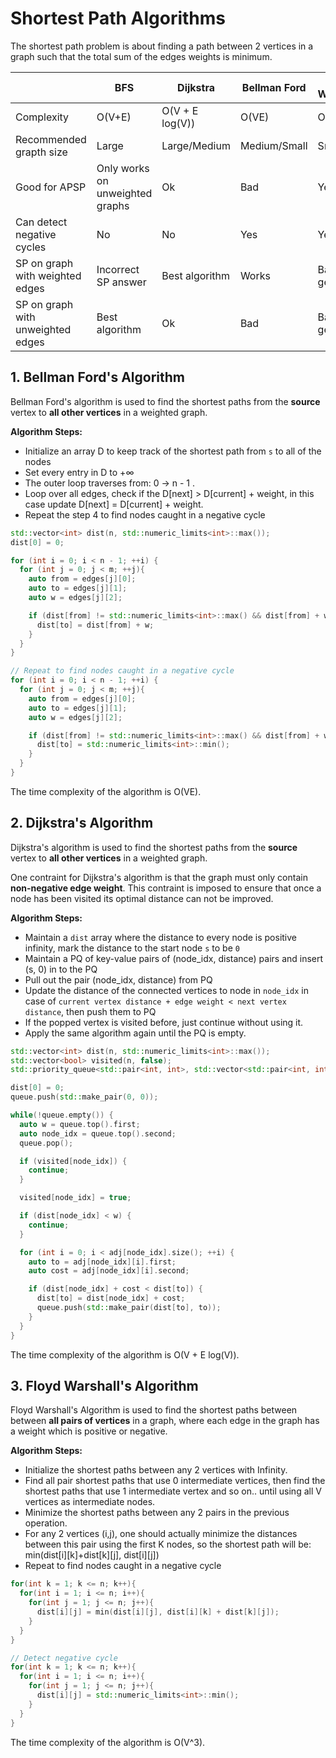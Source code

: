# Shortest Path Algorithms

The shortest path problem is about finding a path between 2 vertices in a graph such that the total sum of the edges weights is minimum.

|                                   | BFS                             | Dijkstra        | Bellman Ford | Floyd Warshall |
| --------------------------------- | ------------------------------- | --------------- | ------------ | -------------- |
| Complexity                        | O(V+E)                          | O(V + E log(V)) | O(VE)        | O(V3)          |
| Recommended grapth size           | Large                           | Large/Medium    | Medium/Small | Small          |
| Good for APSP                     | Only works on unweighted graphs | Ok              | Bad          | Yes            |
| Can detect negative cycles        | No                              | No              | Yes          | Yes            |
| SP on graph with weighted edges   | Incorrect SP answer             | Best algorithm  | Works        | Bad in general |
| SP on graph with unweighted edges | Best algorithm                  | Ok              | Bad          | Bad in general |

## 1. Bellman Ford's Algorithm

Bellman Ford's algorithm is used to find the shortest paths from the **source** vertex to **all other vertices** in a weighted graph.

**Algorithm Steps:**

- Initialize an array D to keep track of the shortest path from `s` to all of the nodes
- Set every entry in D to +∞
- The outer loop traverses from: 0 -> n - 1 .
- Loop over all edges, check if the D[next] > D[current] + weight, in this case update D[next] = D[current] + weight.
- Repeat the step 4 to find nodes caught in a negative cycle

```cpp
std::vector<int> dist(n, std::numeric_limits<int>::max());
dist[0] = 0;

for (int i = 0; i < n - 1; ++i) {
  for (int j = 0; j < m; ++j){
    auto from = edges[j][0];
    auto to = edges[j][1];
    auto w = edges[j][2];

    if (dist[from] != std::numeric_limits<int>::max() && dist[from] + w < dist[to]) {
      dist[to] = dist[from] + w;
    }
  }
}

// Repeat to find nodes caught in a negative cycle
for (int i = 0; i < n - 1; ++i) {
  for (int j = 0; j < m; ++j){
    auto from = edges[j][0];
    auto to = edges[j][1];
    auto w = edges[j][2];

    if (dist[from] != std::numeric_limits<int>::max() && dist[from] + w < dist[to]) {
      dist[to] = std::numeric_limits<int>::min();
    }
  }
}
```

The time complexity of the algorithm is O(VE).

## 2. Dijkstra's Algorithm

Dijkstra's algorithm is used to find the shortest paths from the **source** vertex to **all other vertices** in a weighted graph.

One contraint for Dijkstra's algorithm is that the graph must only contain **non-negative edge weight**. This contraint is imposed to ensure that once a node has been visited its optimal distance can not be improved.

**Algorithm Steps:**

- Maintain a `dist` array where the distance to every node is positive infinity, mark the distance to the start node `s` to be `0`
- Maintain a PQ of key-value pairs of (node_idx, distance) pairs and insert (s, 0) in to the PQ
- Pull out the pair (node_idx, distance) from PQ
- Update the distance of the connected vertices to node in `node_idx` in case of `current vertex distance + edge weight < next vertex distance`, then push them to PQ
- If the popped vertex is visited before, just continue without using it.
- Apply the same algorithm again until the PQ is empty.

```cpp
std::vector<int> dist(n, std::numeric_limits<int>::max());
std::vector<bool> visited(n, false);
std::priority_queue<std::pair<int, int>, std::vector<std::pair<int, int>>, std::greater<std::pair<int, int>>> queue;

dist[0] = 0;
queue.push(std::make_pair(0, 0));

while(!queue.empty()) {
  auto w = queue.top().first;
  auto node_idx = queue.top().second;
  queue.pop();

  if (visited[node_idx]) {
    continue;
  }

  visited[node_idx] = true;

  if (dist[node_idx] < w) {
    continue;
  }

  for (int i = 0; i < adj[node_idx].size(); ++i) {
    auto to = adj[node_idx][i].first;
    auto cost = adj[node_idx][i].second;

    if (dist[node_idx] + cost < dist[to]) {
      dist[to] = dist[node_idx] + cost;
      queue.push(std::make_pair(dist[to], to));
    }
  }
}
```

The time complexity of the algorithm is O(V + E log(V)).

## 3. Floyd Warshall's Algorithm

Floyd Warshall's Algorithm is used to find the shortest paths between between **all pairs of vertices** in a graph, where each edge in the graph has a weight which is positive or negative.

**Algorithm Steps:**

- Initialize the shortest paths between any 2 vertices with Infinity.
- Find all pair shortest paths that use 0 intermediate vertices, then find the shortest paths that use 1 intermediate vertex and so on.. until using all V vertices as intermediate nodes.
- Minimize the shortest paths between any 2 pairs in the previous operation.
- For any 2 vertices (i,j), one should actually minimize the distances between this pair using the first K nodes, so the shortest path will be: min(dist[i][k]+dist[k][j], dist[i][j])
- Repeat to find nodes caught in a negative cycle

```cpp
for(int k = 1; k <= n; k++){
  for(int i = 1; i <= n; i++){
    for(int j = 1; j <= n; j++){
      dist[i][j] = min(dist[i][j], dist[i][k] + dist[k][j]);
    }
  }
}

// Detect negative cycle
for(int k = 1; k <= n; k++){
  for(int i = 1; i <= n; i++){
    for(int j = 1; j <= n; j++){
      dist[i][j] = std::numeric_limits<int>::min();
    }
  }
}
```

The time complexity of the algorithm is O(V^3).
